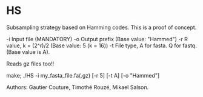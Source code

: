 # HS
Subsampling strategy based on Hamming codes. This is a proof of concept.

-i Input file (MANDATORY)
-o Output prefix (Base value: "Hammed")
-r R value, k = (2^r)/2 (Base value: 5 (k = 16))
-t File type, A for fasta. Q for fastq. (Base value is A).

Reads gz files too!!

make; ./HS -i my_fasta_file.fa(.gz) [-r 5] [-t A] [-o "Hammed"]


Authors: Gautier Couture, Timothé Rouzé, Mikael Salson.
